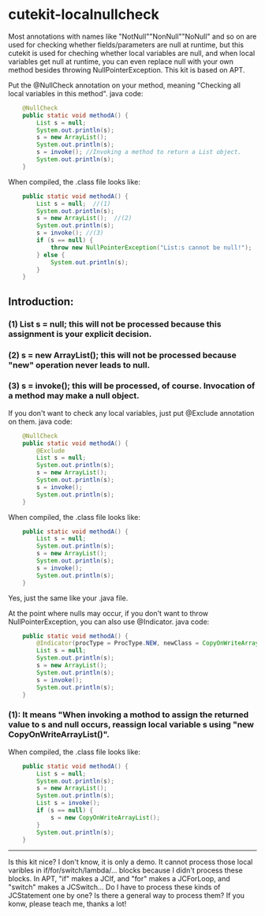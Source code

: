 # cutekit-localnullcheck
Most annotations with names like "NotNull""NonNull""NoNull" and so on are used for checking whether fields/parameters are null at runtime, but this cutekit is used for cheching whether local variables are null, and when local variables get null at runtime, you can even replace null with your own method besides throwing NullPointerException. This kit is based on APT.

Put the @NullCheck annotation on your method, meaning "Checking all local variables in this method". 
java code:
```java
    @NullCheck
    public static void methodA() {
        List s = null;
        System.out.println(s);
        s = new ArrayList();
        System.out.println(s);
        s = invoke(); //Invoking a method to return a List object.
        System.out.println(s);
    }
```
When compiled, the .class file looks like:
```java
    public static void methodA() {
        List s = null;  //(1)
        System.out.println(s); 
        s = new ArrayList();  //(2)
        System.out.println(s);
        s = invoke(); //(3)
        if (s == null) {
            throw new NullPointerException("List:s cannot be null!");
        } else {
            System.out.println(s);
        }
    }
```
## Introduction: 
### (1) List s = null; this will not be processed because this assignment is your explicit decision.
### (2) s = new ArrayList(); this will not be processed because "new" operation never leads to null.
### (3) s = invoke(); this will be processed, of course. Invocation of a method may make a null object.

If you don't want to check any local variables, just put @Exclude annotation on them. 
java code:
```java
    @NullCheck
    public static void methodA() {
        @Exclude
        List s = null;
        System.out.println(s);
        s = new ArrayList();
        System.out.println(s);
        s = invoke();
        System.out.println(s);
    }
```
When compiled, the .class file looks like:
```java
    public static void methodA() {
        List s = null;  
        System.out.println(s); 
        s = new ArrayList(); 
        System.out.println(s);
        s = invoke(); 
        System.out.println(s);
    }
```
Yes, just the same like your .java file.

At the point where nulls may occur, if you don't want to throw NullPointerException, you can also use @Indicator.
java code:
```java
    public static void methodA() {
        @Indicator(procType = ProcType.NEW, newClass = CopyOnWriteArrayList.class)  (1)
        List s = null;  
        System.out.println(s); 
        s = new ArrayList();  
        System.out.println(s);
        s = invoke(); 
        System.out.println(s);
    }
```
### (1): It means "When invoking a mothod to assign the returned value to s and null occurs, reassign local variable s using "new CopyOnWriteArrayList()".
When compiled, the .class file looks like:
```java
    public static void methodA() {
        List s = null;
        System.out.println(s);
        s = new ArrayList();
        System.out.println(s);
        List s = invoke();
        if (s == null) {
            s = new CopyOnWriteArrayList();
        }
        System.out.println(s);
    }
```
------------------------------
Is this kit nice? I don't know, it is only a demo. It cannot process those local varibles in if/for/switch/lambda/... blocks because I didn't process these blocks. In APT, "if" makes a JCIf, and "for" makes a JCForLoop, and "switch" makes a JCSwitch... Do I have to process these kinds of JCStatement one by one? Is there a general way to process them? If you konw, please teach me, thanks a lot!
